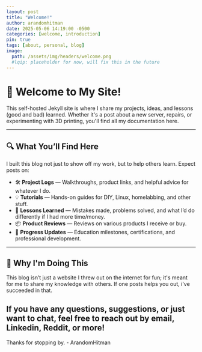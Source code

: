 ```yaml
---
layout: post
title: "Welcome!"
author: arandomhitman
date: 2025-05-06 14:19:00 -0500
categories: [welcome, introduction]
pin: true
tags: [about, personal, blog]
image:
  path: /assets/img/headers/welcome.png
  #lqip: placeholder for now, will fix this in the future
---
```


# 👋 Welcome to My Site!

This self-hosted Jekyll site is where I share my projects, ideas, and lessons (good and bad) learned. Whether it's a post about a new server, repairs, or experimenting with 3D printing, you'll find all my documentation here.

---

## 🔍 What You’ll Find Here

I built this blog not just to show off my work, but to help others learn. Expect posts on:

- 🛠️ **Project Logs** — Walkthroughs, product links, and helpful advice for whatever I do.
- 💡 **Tutorials** — Hands-on guides for DIY, Linux, homelabbing, and other stuff.
- 🧠 **Lessons Learned** — Mistakes made, problems solved, and what I’d do differently if I had more time/money.
- 📦 **Product Reviews** — Reviews on various products I receive or buy.
- 🚀 **Progress Updates** — Education milestones, certifications, and professional development.

---

## 🙋 Why I'm Doing This

This blog isn’t just a website I threw out on the internet for fun; it's meant for me to share my knowledge with others. If one posts helps you out, i've succeeded in that.

If you have any questions, suggestions, or just want to chat, feel free to reach out by email, Linkedin, Reddit, or more!
---

Thanks for stopping by.
\- ArandomHitman
